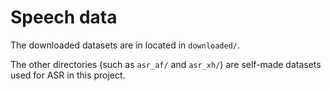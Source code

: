 # Speech data

The downloaded datasets are in located in ``downloaded/``.

The other directories (such as ``asr_af/`` and ``asr_xh/``) are self-made datasets used for ASR in this project.
